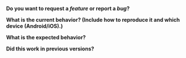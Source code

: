 **Do you want to request a *feature* or report a *bug*?**

**What is the current behavior? (Include how to reproduce it and which device (Android/iOS).)**

**What is the expected behavior?**

**Did this work in previous versions?**
